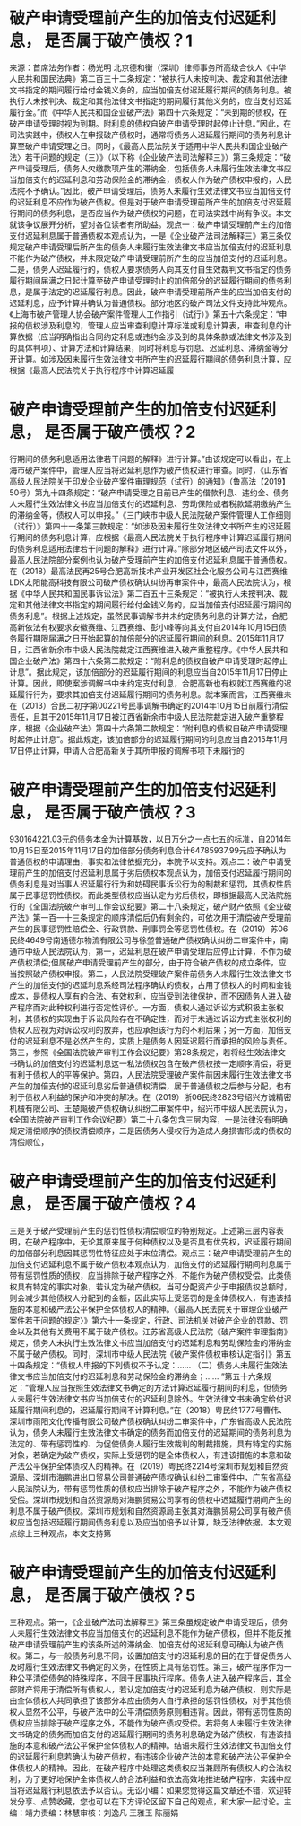 # 破产申请受理前产生的加倍支付迟延利息， 是否属于破产债权？1

来源：首席法务作者：杨光明 北京德和衡（深圳）律师事务所高级合伙人《中华人民共和国民法典》第二百三十二条规定：“被执行人未按判决、裁定和其他法律文书指定的期间履行给付金钱义务的，应当加倍支付迟延履行期间的债务利息。被执行人未按判决、裁定和其他法律文书指定的期间履行其他义务的，应当支付迟延履行金。”而《中华人民共和国企业破产法》第四十六条规定：“未到期的债权，在破产申请受理时视为到期。附利息的债权自破产申请受理时起停止计息。”因此，在司法实践中，债权人在申报破产债权时，通常将债务人迟延履行期间的债务利息计算至破产申请受理之日。同时，《最高人民法院关于适用中华人民共和国企业破产法〉若干问题的规定（三）》（以下称《企业破产法司法解释三》）第三条规定：“破产申请受理后，债务人欠缴款项产生的滞纳金，包括债务人未履行生效法律文书应当加倍支付的迟延利息和劳动保险金的滞纳金，债权人作为破产债权申报的，人民法院不予确认。”因此，破产申请受理后，债务人未履行生效法律文书应当加倍支付的迟延利息不应作为破产债权。但是对于破产申请受理前所产生的加倍支付迟延履行期间的债务利息，是否应当作为破产债权的问题，在司法实践中尚有争议。本文就该争议展开分析，望对各位读者有所助益。观点一：破产申请受理前产生的加倍支付迟延利息属于普通债权本观点认为，一是《企业破产法司法解释三》第三条仅规定破产申请受理后所产生的债务人未履行生效法律文书应当加倍支付的迟延利息不能作为破产债权，并未限定破产申请受理前所产生的应当加倍支付的迟延利息。二是，债务人迟延履行的，债权人要求债务人向其支付自生效裁判文书指定的债务履行期间届满之日起计算至破产申请受理时止的加倍部分的迟延履行期间的债务利息，是属于法定的迟延履行利息。因此，破产申请受理前所产生的应当加倍支付的迟延利息，应予计算并确认为普通债权。部分地区的破产司法文件支持此种观点。《上海市破产管理人协会破产案件管理人工作指引（试行）》第五十六条规定：“申报的债权涉及利息的，管理人应当审查利息计算标准或利息计算表，审查利息的计算依据（应当明确指出合同约定利息或违约金涉及到的具体条款或法律文书涉及到的具体判项）、计算方法和计算结果，同时将利息与罚息、迟延利息、滞纳金等分开计算。如涉及因未履行生效法律文书所产生的迟延履行期间的债务利息计算，应根据《最高人民法院关于执行程序中计算迟延履

# 破产申请受理前产生的加倍支付迟延利息， 是否属于破产债权？2

行期间的债务利息适用法律若干问题的解释》进行计算。”由该规定可以看出，在上海市破产案件中，管理人应当将迟延利息作为破产债权进行审查。同时，《山东省高级人民法院关于印发企业破产案件审理规范（试行）的通知》（鲁高法【2019】50号）第九十四条规定：“破产申请受理之日前已产生的借款利息、违约金、债务人未履行生效法律文书应当加倍支付的迟延利息、劳动保险或者税款延期缴纳产生的滞纳金等，债权人可以申报。”《三门峡市中级人民法院破产案件管理人工作细则（试行）》第四十一条第三款规定：“如涉及因未履行生效法律文书所产生的迟延履行期间的债务利息计算，应根据《最高人民法院关于执行程序中计算迟延履行期间的债务利息适用法律若干问题的解释》进行计算。”除部分地区破产司法文件以外，最高人民法院部分案例也认为破产受理前产生的加倍支付迟延利息属于普通债权。在（2018）最高法民再25号合肥高新技术产业开发区社会化服务公司与江西赛维LDK太阳能高科技有限公司破产债权确认纠纷再审案件中，最高人民法院认为，根据《中华人民共和国民事诉讼法》第二百五十三条规定：“被执行人未按判决、裁定和其他法律文书指定的期间履行给付金钱义务的，应当加倍支付迟延履行期间的债务利息”。根据上述规定，虽然民事调解书并未约定债务利息的计算方法，合肥高新依法有权要求安徽赛维、江西赛维、彭小峰等向其支付自2014年10月15日债务履行期限届满之日开始起算的加倍部分的迟延履行期间的利息。2015年11月17日，江西省新余市中级人民法院裁定江西赛维进入破产重整程序。《中华人民共和国企业破产法》第四十六条第二款规定：“附利息的债权自破产申请受理时起停止计息”。据此规定，该加倍部分的迟延履行期间的利息应当自2015年11月17日停止计算。因此，即使案涉调解书中未约定支付利息，合肥高新也有权就江西赛维的迟延履行行为，要求其加倍支付迟延履行期间的债务利息。就本案而言，江西赛维未在（2013）合民二初字第00221号民事调解书确定的2014年10月15日前履行清偿责任，且其于2015年11月17日被江西省新余市中级人民法院裁定进入破产重整程序，根据《企业破产法》第四十六条第二款规定：“附利息的债权自破产申请受理时起停止计息”。据此规定，该加倍部分的迟延履行期间的利息应当自2015年11月17日停止计算，申请人合肥高新关于其所申报的调解书项下未履行的

# 破产申请受理前产生的加倍支付迟延利息， 是否属于破产债权？3

930164221.03元的债务本金为计算基数，以日万分之一点七五的标准，自2014年10月15日至2015年11月17日的加倍部分债务利息合计64785937.99元应予确认为普通债权的申请理由，事实和法律依据充分，本院予以支持。观点二：破产申请受理前产生的加倍支付迟延利息属于劣后债权本观点认为，加倍支付迟延履行期间的债务利息是对当事人迟延履行行为和妨碍民事诉讼行为的制裁和惩罚，其债权性质属于民事惩罚性债权。而此类型债权应当认定为劣后债权，即根据最高人民法院施行的《全国法院破产审判工作会议纪要》第二十八条规定，破产财产依照《企业破产法》第一百一十三条规定的顺序清偿后仍有剩余的，可依次用于清偿破产受理前产生的民事惩罚性赔偿金、行政罚款、刑事罚金等惩罚性债权。在（2019）苏06民终4649号南通德尔物流有限公司与徐堃普通破产债权确认纠纷二审案件中，南通市中级人民法院认为，第一，迟延利息在破产申请受理后应停止计算，不作为破产债权清偿;但属破产申请受理前产生的部分，由于符合破产债权的成立条件，应当按照破产债权申报。第二，人民法院受理破产案件前债务人未履行生效法律文书产生的加倍支付的迟延利息系经司法程序确认的债权，占用了债权人的时间和金钱成本，是债权人享有的合法、有效权利，应当受到法律保护，而不因债务人进入破产程序而对此种权利进行否定性评价。一方面，债权人通过诉讼方式积极主张权利，其债权的实现由于诉讼风险存在不确定性，而对于未通过诉讼方式主张权利的债权人应视为对诉讼权利的放弃，也应承担该行为的不利后果；另一方面，加倍支付的迟延利息不是必然产生的，实质上是债务人因延迟履行而承担的风险与责任。第三，参照《全国法院破产审判工作会议纪要》第28条规定，若将经生效法律文书确认的加倍支付的迟延利息这一私法债权包含在破产债权按一定顺序清偿，将更有利于债权人的平等保护。第四，人民法院受理破产案件前因未履行生效法律文书产生的加倍支付的迟延利息劣后普通债权清偿，居于普通债权之后参与分配，也有利于债权人利益的保护和冲突的解决。在（2019）浙06民终2823号绍兴方诚精密机械有限公司、王楚飚破产债权确认纠纷二审案件中，绍兴市中级人民法院认为，《全国法院破产审判工作会议纪要》第二十八条包含三层内容，一是法律没有明确规定清偿顺序的债权清偿顺序，二是因债务人侵权行为造成人身损害形成的债权的清偿顺位，

# 破产申请受理前产生的加倍支付迟延利息， 是否属于破产债权？4

三是关于破产受理前产生的惩罚性债权清偿顺位的特别规定。上述第三层内容表明，在破产程序中，无论其原来属于何种债权以及是否具有优先权，迟延履行期间的加倍部分利息因其惩罚性特征应处于末位清偿。观点三：破产申请受理前产生的加倍支付迟延利息不属于破产债权本观点认为，加倍支付的迟延履行期间利息属于带有惩罚性质的债权，应当排除于破产程序之外，不能作为破产债权受偿。此类债权具有特定的事实对象，若认定为破产债权，当可分配资产少于申报债权总额时，则会减少其他债权人分配到的金额，因此实际上受惩罚的是全体债权人，有违该措施的本意和破产法公平保护全体债权人的精神。《最高人民法院关于审理企业破产案件若干问题的规定〉》第六十一条规定，行政、司法机关对破产企业的罚款、罚金以及其他有关费用不属于破产债权。江苏省高级人民法院《破产案件审理指南》规定，债务人未执行生效法律文书应当加倍支付的迟延利息和劳动保险金的滞纳金不属于破产债权。同时，深圳市中级人民法院《破产案件债权审核认定指引》第五十四条规定：“债权人申报的下列债权不予认定：...... （二）债务人未履行生效法律文书应当加倍支付的迟延利息和劳动保险金的滞纳金；...... ”第五十六条规定：“管理人应当按照生效法律文书确定的方法计算迟延履行期间的利息，但债务人未履行生效法律文书应当加倍支付的迟延利息除外。生效法律文书未确定给付迟延履行期间利息的，迟延履行期间不计算利息。”在（2018）粤民终1777号曹伟、深圳市雨阳文化传播有限公司破产债权确认纠纷二审案件中，广东省高级人民法院认为，债务人未履行生效法律文书确定的债务而加倍支付的迟延期间的债务利息为法定的、带有惩罚性的、为促使债务人履行生效裁判的制裁措施，具有特定的实施对象，若确定为破产债权，实际上受惩罚的是全体债权人，有违该措施的本意和破产法公平保护全体债权人的精神。在（2019）粤民终2214号深圳市规划和自然资源局、深圳市海鹏进出口贸易公司普通破产债权确认纠纷二审案件中，广东省高级人民法院认为，带有惩罚性质的债权应当排除于破产程序之外，不能作为破产债权受偿。深圳市规划和自然资源局对海鹏贸易公司享有的债权中迟延履行期间产生的利息不属于破产债权。深圳市规划和自然资源局主张其对海鹏贸易公司享有破产债权应当包括迟延履行期间债务利息以及应当加倍予以计算，缺乏法律依据。本文观点综上三种观点，本文支持第

# 破产申请受理前产生的加倍支付迟延利息， 是否属于破产债权？5

三种观点。第一，《企业破产法司法解释三》第三条虽规定破产申请受理后，债务人未履行生效法律文书应当加倍支付的迟延利息不能作为破产债权，但并不能反推破产申请受理前产生的该条所述的滞纳金、加倍支付的迟延利息可确认为破产债权。第二，与一般债务利息不同，设置加倍支付的迟延利息的目的在于督促债务人及时履行生效法律文书确定的义务，在性质上具有惩罚性。第三，破产程序作为一种公平清偿债务的特殊程序，不同于民事执行程序。债务人进入破产程序后，其全部财产将用于清偿所有债权人，若认定加倍支付的迟延利息为破产债权，则实际是由全体债权人共同承担了该部分本应由债务人自行承担的惩罚性债权，对于其他债权人显然不公平，与破产法中的公平清偿债务原则相违背。因此，带有惩罚性质的债权应当排除于破产程序之外，不能作为破产债权受偿。若将务人未履行生效法律文书确定的债务而加倍支付的迟延履行期间的债务利息确定为破产债权，有违该措施的本意和破产法公平保护全体债权人的精神。结语未履行生效法律文书加倍支付的迟延履行利息若确认为破产债权，有违该企业破产法的本意和破产法公平保护全体债权人的精神。因此，在破产程序中处理这类债权应当兼顾所有债权人的合法权利，为了更好地保护全体债权人的合法利益和依法高效地推进破产程序，实践中应当将迟延履行利息依法予以否认。无讼小编：如果您觉得这篇文章还不错，欢迎转发分享、点赞收藏，您也可以在下方评论区留下自己的观点，和大家一起讨论。主编：靖力责编：林慧审核：刘逸凡 王雅玉 陈丽娟

